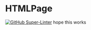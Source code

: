 # HTMLPage

[![GitHub Super-Linter](https://github.com/<ThatcherReidel>/<html-page-ThatcherReidel>/workflows/Lint%20Code%20Base/badge.svg)](https://github.com/marketplace/actions/super-linter)
hope this works 
